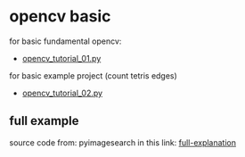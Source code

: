 # opencv basic

for basic fundamental opencv:
- [opencv_tutorial_01.py](https://github.com/prastamaha/opencv-basic/blob/master/opencv_tutorial_01.py)

for basic example project (count tetris edges)
- [opencv_tutorial_02.py](https://github.com/prastamaha/opencv-basic/blob/master/opencv_tutorial_02.py)

## full example
source code from: pyimagesearch in this link: [full-explanation](https://www.pyimagesearch.com/2018/07/19/opencv-tutorial-a-guide-to-learn-opencv/)